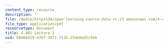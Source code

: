 ```yaml
---
content_type: resource
description: ''
file: /media/https%3A/open-learning-course-data-rc.s3.amazonaws.com/4-401-environmental-technologies-in-buildings-fall-2018/b8666429a76f3871713b25de8ed5c5b6_MIT4_401F18_lec5.pdf
file_type: application/pdf
resourcetype: Document
title: 4.401 Lecture 5
uid: b8666429-a76f-3871-713b-25de8ed5c5b6
---
```

